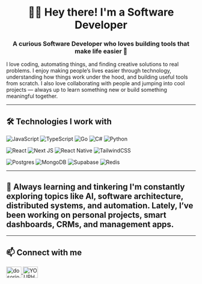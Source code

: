 <h1 align="center">👨‍💻 Hey there! I'm a Software Developer</h1>
<h3 align="center">A curious Software Developer who loves building tools that make life easier 🚀</h3>

I love coding, automating things, and finding creative solutions to real problems. I enjoy making people’s lives easier through technology, understanding how things work under the hood, and building useful tools from scratch. I also love collaborating with people and jumping into cool projects — always up to learn something new or build something meaningful together.

---

## 🛠️ Technologies I work with

![JavaScript](https://img.shields.io/badge/javascript-%23323330.svg?style=for-the-badge&logo=javascript&logoColor=%23F7DF1E)
![TypeScript](https://img.shields.io/badge/typescript-%23007ACC.svg?style=for-the-badge&logo=typescript&logoColor=white)
![Go](https://img.shields.io/badge/go-%2300ADD8.svg?style=for-the-badge&logo=go&logoColor=white)
![C#](https://img.shields.io/badge/c%23-%23239120.svg?style=for-the-badge&logo=c-sharp&logoColor=white)
![Python](https://img.shields.io/badge/python-3670A0?style=for-the-badge&logo=python&logoColor=ffdd54)

![React](https://img.shields.io/badge/react-%2320232a.svg?style=for-the-badge&logo=react&logoColor=%2361DAFB)
![Next JS](https://img.shields.io/badge/Next-black?style=for-the-badge&logo=next.js&logoColor=white)
![React Native](https://img.shields.io/badge/React_Native-20232A?style=for-the-badge&logo=react&logoColor=61DAFB)
![TailwindCSS](https://img.shields.io/badge/tailwindcss-%2338B2AC.svg?style=for-the-badge&logo=tailwind-css&logoColor=white)

![Postgres](https://img.shields.io/badge/postgres-%23316192.svg?style=for-the-badge&logo=postgresql&logoColor=white)
![MongoDB](https://img.shields.io/badge/MongoDB-%234ea94b.svg?style=for-the-badge&logo=mongodb&logoColor=white)
![Supabase](https://img.shields.io/badge/Supabase-3FCF8E?style=for-the-badge&logo=supabase&logoColor=white)
![Redis](https://img.shields.io/badge/Redis-D9281A?style=for-the-badge&logo=redis&logoColor=white)

---

## 🧠 Always learning and tinkering I'm constantly exploring topics like AI, software architecture, distributed systems, and automation. Lately, I’ve been working on personal projects, smart dashboards, CRMs, and management apps. 

---

## 📫 Connect with me
<p align="left">
<a href="https://linkedin.com/in/dosorio55" target="blank">
  <img align="center" src="https://raw.githubusercontent.com/rahuldkjain/github-profile-readme-generator/master/src/images/icons/Social/linked-in-alt.svg" alt="dosorio55" height="30" width="40" />
</a>
<a href="https://twitter.com/YOURHANDLE" target="blank">
  <img align="center" src="https://raw.githubusercontent.com/rahuldkjain/github-profile-readme-generator/master/src/images/icons/Social/twitter.svg" alt="YOURHANDLE" height="30" width="40" />
</a>
</p>
